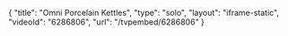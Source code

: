 {
    "title": "Omni Porcelain Kettles",
    "type": "solo",
    "layout": "iframe-static",
    "videoId": "6286806",
    "url": "\/tvpembed\/6286806"
}